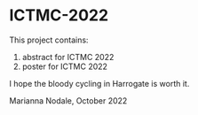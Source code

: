 # ICTMC-2022
This project contains:

1. abstract for ICTMC 2022
2. poster for ICTMC 2022

I hope the bloody cycling in Harrogate is worth it.

Marianna Nodale, October 2022
